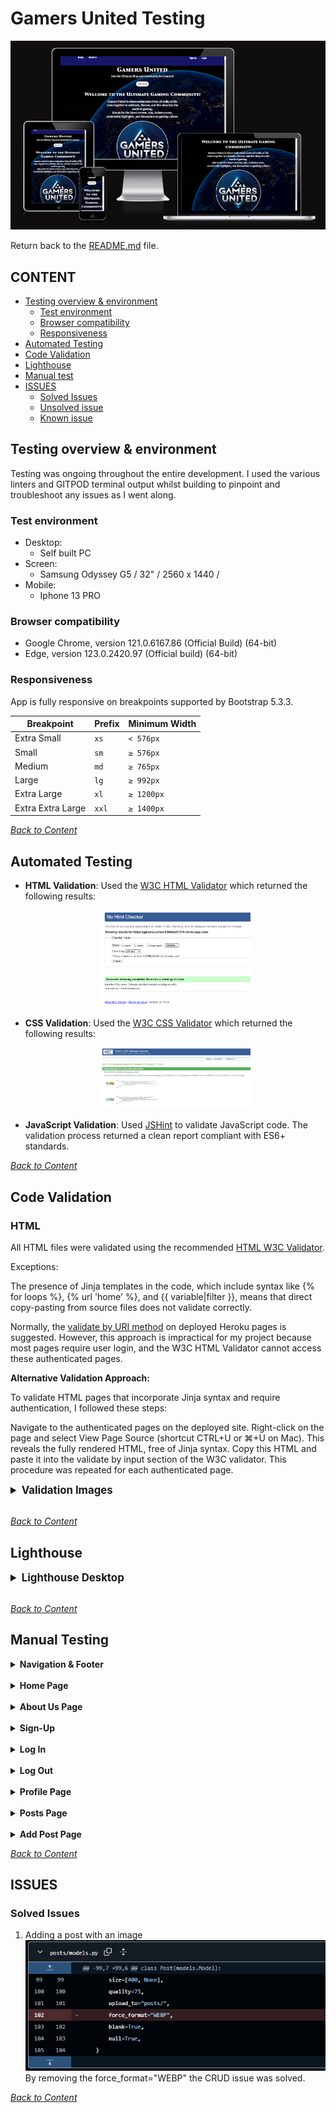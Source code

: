 # Gamers United Testing
![Gamers United viewed in different screens](/docs/readme_images/responsive.png)

Return back to the [README.md](README.md) file.

## CONTENT

- [Testing overview & environment](#testing-overview--environment)
    - [Test environment](#test-environment)
    - [Browser compatibility](#browser-compatibility)
    - [Responsiveness](#responsiveness)
- [Automated Testing](#automated-testing)
- [Code Validation](#code-validation)
- [Lighthouse](#lighthouse)
- [Manual test](#manual-test)
- [ISSUES](#issues)
    - [Solved Issues](#solved-issues)
    - [Unsolved issue](#unsolved-issue)
    - [Known issue](#known-issue)

## Testing overview & environment

Testing was ongoing throughout the entire development. I used the various linters and GITPOD terminal output whilst building to pinpoint and troubleshoot any issues as I went along.

### Test environment

* Desktop:
  * Self built PC
* Screen:
  * Samsung Odyssey G5 / 32" / 2560 x 1440 /
* Mobile:
  * Iphone 13 PRO

### Browser compatibility

* Google Chrome, version 121.0.6167.86 (Official Build) (64-bit)
* Edge, version 123.0.2420.97 (Official build) (64-bit)

### Responsiveness

App is fully responsive on breakpoints supported by Bootstrap 5.3.3.

| **Breakpoint** | **Prefix** | **Minimum Width** |
|----------------|------------|-------------------|
| Extra Small    | `xs`       | `< 576px`         |
| Small          | `sm`       | `≥ 576px`         |
| Medium         | `md`       | `≥ 765px`         |
| Large          | `lg`       | `≥ 992px`         |
| Extra Large    | `xl`       | `≥ 1200px`        |
| Extra Extra Large | `xxl`   | `≥ 1400px`        |


*<span style="color: blue;">[Back to Content](#content)</span>*

## Automated Testing

- **HTML Validation**: Used the [W3C HTML Validator](https://validator.w3.org/nu/?doc=https%3A%2F%2Fgamers-united-63fd4bb05519.herokuapp.com%2F) which returned the following results:
  <div style="text-align: center; margin: 10px 0;">
      <img src="docs/testing/validate-landing.png" alt="HTML Validator Results" style="max-width: 50%; height: auto;">
  </div>

- **CSS Validation**: Used the [W3C CSS Validator](https://jigsaw.w3.org/css-validator/) which returned the following results:
  <div style="text-align: center; margin: 10px 0;">
      <img src="docs/testing/validate-css.png" alt="CSS Validator Results" style="max-width: 50%; height: auto;">
  </div>

- **JavaScript Validation**: Used [JSHint](https://jshint.com/) to validate JavaScript code. The validation process returned a clean report compliant with ES6+ standards.

*<span style="color: blue;">[Back to Content](#content)</span>*

## Code Validation

### HTML

All HTML files were validated using the recommended [HTML W3C Validator](https://validator.w3.org).

Exceptions:

The presence of Jinja templates in the code, which include syntax like {% for loops %}, {% url 'home' %}, and {{ variable|filter }}, means that direct copy-pasting from source files does not validate correctly.

Normally, the [validate by URI method](https://validator.w3.org/#validate_by_uri) on deployed Heroku pages is suggested. However, this approach is impractical for my project because most pages require user login, and the W3C HTML Validator cannot access these authenticated pages.

**Alternative Validation Approach:**

To validate HTML pages that incorporate Jinja syntax and require authentication, I followed these steps:

Navigate to the authenticated pages on the deployed site.
Right-click on the page and select View Page Source (shortcut CTRL+U or ⌘+U on Mac).
This reveals the fully rendered HTML, free of Jinja syntax.
Copy this HTML and paste it into the validate by input section of the W3C validator.
This procedure was repeated for each authenticated page.


<details id="Validation Images">
<summary style="font-size: 1.2em; font-weight: bold;">Validation Images</summary>

<br>

#### Landing non authenticated

![x](docs/testing/validate-landing.png)

#### About us

![x](docs/testing/validate-about.png)

#### Sign Up

![x](docs/testing/validate-signup.png)

#### Log In

![x](docs/testing/validate-login.png)

#### Profle Page

![x](docs/testing/validate-profile.png)

#### Add Post

![x](docs/testing/validate-add-post.png)

#### Edit Post

![x](docs/testing/validate-edit-post.png)

#### Posts Page

![x](docs/testing/validate-posts.png)

#### Post Detail

![x](docs/testing/validate-post-detail.png)

#### Confirm Delete

![x](docs/testing/validate-delete-post.png)

#### Log Out

![x](docs/testing/validate-logout.png)

#### Reset Password

![x](docs/testing/validate-reset-pw.png)

I had to validate the post detail page differently due to needing to be logged in to view them.


*<span style="color: blue;">[Back to Content](#content)</span>*

### CSS

[CSS Jigsaw Validator](https://jigsaw.w3.org/css-validator) was used to to validate the CSS file(s).

![x](docs/testing/validate-css.png)

### Python

The recommended [CI Python Linter](https://pep8ci.herokuapp.com) was to validate all Python files.

![x](docs/testing/pep8.png)

</details>

<br>

*<span style="color: blue;">[Back to Content](#content)</span>*

## Lighthouse

<details id="Lighthouse-desktop">
<summary style="font-size: 1.2em; font-weight: bold;">Lighthouse Desktop</summary>

<br>

Lighthouse was measured on Desktop.

### Landing non authenticated

![x](docs/testing/home_lighthouse.png)

#### Abous Us

![x](docs/testing/about_lighthouse.png)

### Sign Up

![x](docs/testing/signup-lighthouse.png)

### Log In

![x](docs/testing/login-lighthouse.png)

### Profile

![x](docs/testing/profile-lighthouse.png)

### Post Details

![x](docs/testing/post_detail_lighthouse.png)

### Add Post

![x](docs/testing/add_post_lighthouse.png)

### Posts Page

![x](docs/testing/posts_lighthouse.png)

### Confirm Delete

![x](docs/testing/confirm-delete-lighthouse.png)

### Log Out

![x](docs/testing/logout-lighthouse.png)

</details>

<br>

*<span style="color: blue;">[Back to Content](#content)</span>*


## Manual Testing

<details>
    <summary><strong>Navigation & Footer</strong></summary>
    <table>
        <thead>
            <tr>
                <th>Test Name</th>
                <th>Steps</th>
                <th>Expected Result</th>
                <th>Actual Result</th>
                <th>Pass/Fail</th>
            </tr>
        </thead>
        <tbody>
            <tr>
                <td>Home Navigation</td>
                <td>
                    1. Click on the <em>Home</em> link.</em>.<br>
                </td>
                <td>User is redirected to the homepage (index.html).</td>
                <td>[Same as Expected]</td>
                <td>&#10003;</td>
            </tr>
            <td>About Us Navigation</td>
                <td>
                    1. Click on the <em>About Us</em> link.</em>.<br>
                </td>
                <td>User is redirected to the about us page (about.html).</td>
                <td>[Same as Expected]</td>
                <td>&#10003;</td>
            </tr>
            <td>Posts Navigation</td>
                <td>
                    1. Click on the <em>Posts</em> link.</em>.<br>
                </td>
                <td>User is redirected to the posts page (posts.html).</td>
                <td>[Same as Expected]</td>
                <td>&#10003;</td>
            </tr>
            <td>Add Post Navigation</td>
                <td>
                    1. Click on the <em>Add post</em> link.</em>.<br>
                </td>
                <td>User is redirected to the add post page (add_post.html).</td>
                <td>[Same as Expected]</td>
                <td>&#10003;</td>
            </tr>
            <tr>
                <td>Profile Navigation</td>
                <td>
                    1. Click on the <em>Profile</em> link.
                </td>
                <td>User is redirected to the profile page (profile.html).</td>
                <td>[Same as Expected]</td>
                <td>&#10003;</td>
            </tr>
            <tr>
                <td>Sign Up Navigation</td>
                <td>
                    1. Click on the <em>Sign Up</em> link.
                </td>
                <td>User is redirected to the register page (signup.html).</td>
                <td>[Same as Expected]</td>
                <td>&#10003;</td>
            </tr>
            <tr>
                <td>Login Navigation</td>
                <td>
                    1. Click on the <em>Login</em> link.
                </td>
                <td>User is redirected to the login page (login.html).</td>
                <td>[Same as Expected]</td>
                <td>&#10003;</td>
            </tr>
            <tr>
                <td>Logout Navigation</td>
                <td>
                    1. Click on the <em>Logout</em> link.
                </td>
                <td>User is redirected to the logout page (logout.html).</td>
                <td>[Same as Expected]</td>
                <td>&#10003;</td>
            </tr>
            <tr>
                <td>Footer Links</td>
                <td>
                    1. Click on the <em>Twitch</em> link.<br>
                    2. Click on the <em>Instagram</em> link.<br>
                    3. Click on the <em>Twitter</em> link.<br>
                    4. Click on the <em>Youtube</em> link.<br>
                </td>
                <td>User is redirected to Twitch, Instagram, Twitter, Youtube pages in new tabs.</td>
                <td>[Same as Expected]</td>
                <td>&#10003;</td>
            </tr>
        </tbody>
    </table>
</details>

<br>

<details>
  <summary><strong>Home Page</strong></summary>
  <table>
    <thead>
      <tr>
        <th>Test Name</th>
        <th>Steps</th>
        <th>Expected Result</th>
        <th>Actual Result</th>
        <th>Pass/Fail</th>
      </tr>
    </thead>
    <tbody>
      <tr>
        <td>Join Now Button</td>
        <td>
          1. Navigate to the home page. <br>
          2. Click Join Now button
        </td>
        <td><em>User is redirected to Sign Up page</em>.</td>
        <td>[Same as Expected]</td>
        <td>&#10003;</td>
      </tr>
      <tr>
        <td>Footer Visibility</td>
        <td>
          1. Navigate to the home page.
        </td>
        <td>Footer with a purple background and white icons is visible.</td>
        <td>[Same as Expected]</td>
        <td>&#10003;</td>
      </tr>
    </tbody>
  </table>
</details>

<br>

<details>
  <summary><strong>About Us Page</strong></summary>

  <table>
    <thead>
      <tr>
        <th>Test Name</th>
        <th>Steps</th>
        <th>Expected Result</th>
        <th>Actual Result</th>
        <th>Pass/Fail</th>
      </tr>
    </thead>
    <tbody>
      <tr>
        <td>About Us Page unauthenticated</td>
        <td>
          1. Click on the About Us Page.
        </td>
        <td>A informative about us text and a "Join Now" button is visible for non-registered users</td>
        <td>[Same as Expected]</td>
        <td>&#10003;</td>
      </tr>
      <td>About Us Page authenticated</td>
        <td>
          1. Click on the About Us Page.
        </td>
        <td>A informative about us text <strong>without</strong> the ''Join Now'' button for authenticated users.</td>
        <td>[Same as Expected]</td>
        <td>&#10003;</td>
      </tr>
      <td>Join Now Button</td>
        <td>
          1. Click on the About Us Page.<br>
          2. Click on the "Join Now" button visible for <strong>unauthenticated users</strong>.
        </td>
        <td>The user gets redirected to the Sign Up page.</td>
        <td>[Same as Expected]</td>
        <td>&#10003;</td>
      </tr>
    </tbody>
  </table>
</details>

<br>

<details>
  <summary><strong>Sign-Up</strong></summary>
  
  <table>
    <thead>
      <tr>
        <th>Test Name</th>
        <th>Steps</th>
        <th>Expected Result</th>
        <th>Actual Result</th>
        <th>Pass/Fail</th>
      </tr>
    </thead>
    <tbody>
      <tr>
        <td>Sign-Up Success</td>
        <td>
          1. Navigate to Sign-Up page.<br>
          2. Enter valid credentials.<br>
          3. Submit the form.
        </td>
        <td>User is redirected to homepage with 'Successfully signed in as (username)'.</td>
        <td>[Same as Expected]</td>
        <td>&#10003;</td>
      </tr>
      <tr>
        <td>Password Mismatch</td>
        <td>
          1. Navigate to Sign-Up page.<br>
          2. Enter passwords that don't match.<br>
          3. Submit the form.
        </td>
        <td>Error message 'You must type the same password each time.'.</td>
        <td>[Same as Expected]</td>
        <td>&#10003;</td>
      </tr>
      <tr>
        <td>Invalid Email Format</td>
        <td>
          1. Enter invalid email.<br>
          2. Submit the form.
        </td>
        <td>Error message 'Enter a valid email address'.</td>
        <td>[Same as Expected]</td>
        <td>&#10003;</td>
      </tr>
      <tr>
        <td>Password Too Similar to Personal Information</td>
        <td>
          1. Enter a password similar to personal information (e.g., username or email).<br>
          2. Submit the form.
        </td>
        <td>Error message 'Your password can’t be too similar to your other personal information.'</td>
        <td>[Same as Expected]</td>
        <td>&#10003;</td>
      </tr>
      <tr>
        <td>Password Less Than 8 Characters</td>
        <td>
          1. Enter a password with fewer than 8 characters.<br>
          2. Submit the form.
        </td>
        <td>Error message 'Your password must contain at least 8 characters.'</td>
        <td>[Same as Expected]</td>
        <td>&#10003;</td>
      </tr>
      <tr>
        <td>Commonly Used Password</td>
        <td>
          1. Enter a commonly used password (e.g., 'password123').<br>
          2. Submit the form.
        </td>
        <td>Error message 'This password is too common.'</td>
        <td>[Same as Expected]</td>
        <td>&#10003;</td>
      </tr>
      <tr>
        <td>Password Entirely Numeric</td>
        <td>
          1. Enter a password that is entirely numeric (e.g., '12345678').<br>
          2. Submit the form.
        </td>
        <td>Error message 'Your password can’t be entirely numeric.'</td>
        <td>[Same as Expected]</td>
        <td>&#10003;</td>
      </tr>
      <tr>
    </tbody>
  </table>
  
</details>

<br>

<details>
  <summary><strong>Log In</strong></summary>

  <table>
    <thead>
      <tr>
        <th>Test Name</th>
        <th>Steps</th>
        <th>Expected Result</th>
        <th>Actual Result</th>
        <th>Pass/Fail</th>
      </tr>
    </thead>
    <tbody>
      <tr>
        <td>Navigate to Sign-In Page</td>
        <td>
          1. Navigate to Sign-In page.<br>
          2. Click on 'sign in' link.<br>
          3. Go to the Sign-In page.
        </td>
        <td>User is redirected to the Sign-In page.</td>
        <td>[Same as Expected]</td>
        <td>&#10003;</td>
      </tr>
      <tr>
        <td>Sign-In Success</td>
        <td>
          1. Navigate to Sign-In page.<br>
          2. Enter valid username and password (case-insensitive).<br>
          3. Submit the form.
        </td>
        <td>User is redirected to the homepage with 'Successfully signed in as (username)'.</td>
        <td>[Same as Expected]</td>
        <td>&#10003;</td>
      </tr>
      <tr>
        <td>Incorrect Credentials</td>
        <td>
          1. Navigate to Sign-In page.<br>
          2. Enter invalid username or password.<br>
          3. Submit the form.
        </td>
        <td>Error message 'The username and/or password you specified are not correct.'</td>
        <td>[Same as Expected]</td>
        <td>&#10003;</td>
      </tr>
      <tr>
        <td>Forgot Password Link</td>
        <td>
          1. Navigate to Sign-In page.<br>
          2. Click on 'Forgot your password?' link.
        </td>
        <td>User is redirected to the password recovery page.</td>
        <td>[Same as Expected]</td>
        <td>&#10003;</td>
      </tr>
      <tr>
        <td>Remember Me Checkbox</td>
        <td>
          1. Navigate to Sign-In page.<br>
          2. Enter valid credentials.<br>
          3. Check the 'Remember me' checkbox.<br>
          4. Submit the form.
        </td>
        <td>User remains signed in on next visit.</td>
        <td>[Same as Expected]</td>
        <td>&#10003;</td>
      </tr>
      <tr>
        <td>Empty Credentials</td>
        <td>
          1. Navigate to Sign-In page.<br>
          2. Leave username and password fields empty.<br>
          3. Submit the form.
        </td>
        <td>Error message 'This field is required.'</td>
        <td>[Same as Expected]</td>
        <td>&#10003;</td>
      </tr>
    </tbody>
  </table>

</details>

<br>

<details>
  <summary><strong>Log Out</strong></summary>

  <table>
    <thead>
      <tr>
        <th>Test Name</th>
        <th>Steps</th>
        <th>Expected Result</th>
        <th>Actual Result</th>
        <th>Pass/Fail</th>
      </tr>
    </thead>
    <tbody>
      <tr>
        <td>Navigate to Log out Page</td>
        <td>
          1. Navigate to Log out page.<br>
          2. Click on 'sign out' button.<br>
        </td>
        <td>User is redirected to the homepage with a text 'You have signed out.'.</td>
        <td>[Same as Expected]</td>
        <td>&#10003;</td>
      </tr>
    </tbody>
  </table>

</details>

<br>

<details>
  <summary><strong>Profile Page</strong></summary>

  <table>
    <thead>
      <tr>
        <th>Test Name</th>
        <th>Steps</th>
        <th>Expected Result</th>
        <th>Actual Result</th>
        <th>Pass/Fail</th>
      </tr>
    </thead>
    <tbody>
      <tr>
        <td>Profile Image Visibility</td>
        <td>
          1. Navigate to the profile page.
        </td>
        <td>Profile image is displayed. Default "nobody image" appears if no image is uploaded.</td>
        <td>[Same as Expected]</td>
        <td>&#10003;</td>
      </tr>
      <tr>
        <td>Profile Information Display</td>
        <td>
          1. Navigate to the profile page.
        </td>
        <td>Username, bio, total posts, country, and joined date are visible.</td>
        <td>[Same as Expected]</td>
        <td>&#10003;</td>
      </tr>
      <tr>
        <td>Profile Image Upload</td>
        <td>
          1. Navigate to the profile page.<br>
          2. Upload a valid profile image (PNG).<br>
          3. Click on <em>Edit</em>.
        </td>
        <td>Profile image is uploaded successfully.</td>
        <td>[Same as Expected]</td>
        <td>&#10003;</td>
      </tr>
       <tr>
        <td>My Posts on profile page</td>
        <td>
          1. Navigate to the profile page. <br>
          2. Click on the desired post if there is any that exists.
        </td>
        <td>User is redirected to the post detail page.</td>
        <td>[Same as Expected]</td>
        <td>&#10003;</td>
      </tr>
      <tr>
        <td>Bio Character Limit</td>
        <td>
          1. Navigate to the profile page.<br>
          2. Enter a bio exceeding 150 characters.<br>
          3. Click on <em>Edit</em>.
        </td>
        <td>User can't type more letters after exceeding bio character limit.</td>
        <td>[Same as Expected]</td>
        <td>&#10003;</td>
      </tr>
    </tbody>
  </table>
  
</details>

<br>

<details>
  <summary><strong>Posts Page</strong></summary>

  <table>
    <thead>
      <tr>
        <th>Test Name</th>
        <th>Steps</th>
        <th>Expected Result</th>
        <th>Actual Result</th>
        <th>Pass/Fail</th>
      </tr>
    </thead>
    <tbody>
      <tr>
        <td>Game Category Dropdown Menu Functionality</td>
        <td>
          1. Click on the dropdown to select a game category.<br>
          2. Click on it again or click outside of the dropdown to close it.<br>
          3. Press the <strong>Esc</strong> key.
        </td>
        <td>The game category dropdown closes.</td>
        <td>[Same as Expected]</td>
        <td>&#10003;</td>
      </tr>
      <td>Sort Game Category Selection</td>
        <td>
          1. Click on the dropdown to select a game category.<br>
          2. Choose one game category.<br>
          <td>Shows the chosen game category for the reliable post</td>
        </td>
      <tr>
        <td>Navigation to each post</td>
        <td>
          1. Click on a post card.<br>
          2. Get redirected to the post detail page.<br>
          3. In the post detail page, the owner of the post can edit and delete a post <br>
          and their own comment.
        </td>
        <td>Returns to the category modal displaying the selected drinks.</td>
        <td>[Same as Expected]</td>
        <td>&#10003;</td>
      </tr>
      <tr>
      <tr>
        <td>Image Placeholder for Missing Post Images</td>
        <td>
          1. Upload a post without an image.
        </td>
        <td>A placeholder text with ''no image available'' in the post card display.</td>
        <td>[Same as Expected]</td>
        <td>&#10003;</td>
      </tr>
    </tbody>
  </table>
</details>

<br>

<details>
  <summary><strong>Add Post Page</strong></summary>

  <table>
    <thead>
      <tr>
        <th>Test Name</th>
        <th>Steps</th>
        <th>Expected Result</th>
        <th>Actual Result</th>
        <th>Pass/Fail</th>
      </tr>
    </thead>
    <tbody>
      <tr>
        <td>Game Category Dropdown Menu Functionality</td>
        <td>
          1. Click on the dropdown to select a game category.<br>
          2. Click on it again or click outside of the dropdown to close it.<br>
          3. Press the <strong>Esc</strong> key.
        </td>
        <td>The game category dropdown closes.</td>
        <td>[Same as Expected]</td>
        <td>&#10003;</td>
      </tr>
      <td>Sort Game Category Selection</td>
        <td>
          1. Click on the dropdown to select a game category.<br>
          2. Choose one game category.<br>
          <td>Shows the chosen game category for the reliable post</td>
        </td>
      <tr>
        <td>Navigation to each post</td>
        <td>
          1. Click on a post card.<br>
          2. Get redirected to the post detail page.<br>
          3. In the post detail page, the owner of the post can edit and delete a post <br>
          and their own comment.
        </td>
        <td>Returns to the category modal displaying the selected drinks.</td>
        <td>[Same as Expected]</td>
        <td>&#10003;</td>
      </tr>
      <tr>
      <tr>
        <td>Image Placeholder for Missing Post Images</td>
        <td>
          1. Upload a post without an image.
        </td>
        <td>A placeholder text with ''no image available'' in the post card display.</td>
        <td>[Same as Expected]</td>
        <td>&#10003;</td>
      </tr>
    </tbody>
  </table>
</details>

*<span style="color: blue;">[Back to Content](#content)</span>*

## ISSUES

### Solved Issues

1. Adding a post with an image <br> ![x](docs/testing/debug_solved.png) <br>
By removing the force_format="WEBP" the CRUD issue was solved.

*<span style="color: blue;">[Back to Content](#content)</span>*